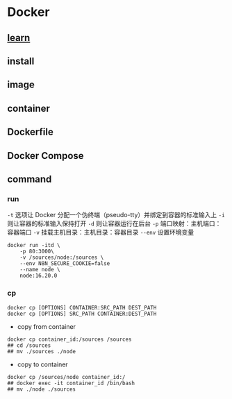 # Docker

## [learn](https://docker-practice.github.io/zh-cn/data_management/bind-mounts.html)

## install

## image

## container

## Dockerfile

## Docker Compose

## command

### run

`-t` 选项让 Docker 分配一个伪终端（pseudo-tty）并绑定到容器的标准输入上
`-i` 则让容器的标准输入保持打开
`-d` 则让容器运行在后台
`-p` 端口映射：主机端口：容器端口
`-v` 挂载主机目录：主机目录：容器目录
`--env` 设置环境变量

```
docker run -itd \
    -p 80:3000\
    -v /sources/node:/sources \
    --env N8N_SECURE_COOKIE=false
    --name node \
    node:16.20.0
```

### cp

```
docker cp [OPTIONS] CONTAINER:SRC_PATH DEST_PATH
docker cp [OPTIONS] SRC_PATH CONTAINER:DEST_PATH
```

- copy from container

```
docker cp container_id:/sources /sources
## cd /sources
## mv ./sources ./node
```

- copy to container

```
docker cp /sources/node container_id:/
## docker exec -it container_id /bin/bash
## mv ./node ./sources
```
